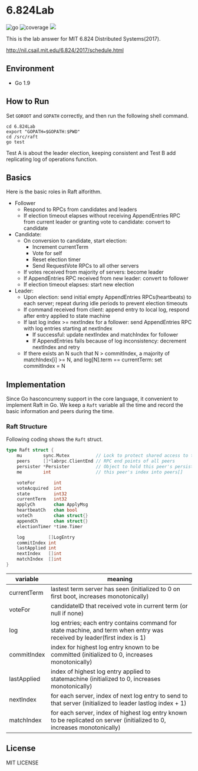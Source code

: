 # 6.824Lab

![go](https://img.shields.io/badge/go-1.9-blue.svg) ![coverage](https://img.shields.io/badge/coverage-96.2%25-green.svg) ![](https://img.shields.io/badge/test-9%2F9-brightgreen.svg) 

This is the lab answer for MIT 6.824 Distributed Systems(2017).

http://nil.csail.mit.edu/6.824/2017/schedule.html

## Environment

- Go 1.9

## How to Run

Set ``GOROOT`` and ``GOPATH`` correctly, and then run the following shell command.

```shell
cd 6.824Lab
export "GOPATH=$GOPATH:$PWD"
cd /src/raft
go test
```

Test A is about the leader election, keeping consistent and Test B add replicating log of operations function.

## Basics

Here is the basic roles in Raft alforithm.

- Follower
  - Respond to RPCs from candidates and leaders
  - If election timeout elapses without receiving AppendEntries RPC from current leader or granting vote to candidate: convert to candidate
- Candidate:
  - On conversion to candidate, start election:
    - Increment currentTerm
    - Vote for self
    - Reset election timer
    - Send RequestVote RPCs to all other servers
  - If votes received from majority of servers: become leader
  - If AppendEntries RPC received from new leader: convert to follower
  - If election timeout elapses: start new election
- Leader:
  - Upon election: send initial empty AppendEntries RPCs(heartbeats) to each server; repeat during idle periods to prevent election timeouts
  - If command received from client: append entry to local log, respond after entry applied to state machine
  - If last log index >= nextIndex for a follower: send AppendEntries RPC with log entries starting at nextIndex
    - If successful: update nextIndex and matchIndex for follower
    - If AppendEntries fails because of log inconsistency: decrement nextIndex and retry
  - If there exists an N such that N > commitIndex, a majority of matchIndex[i] >= N, and log[N].term  == currentTerm: set commitIndex = N

## Implementation

Since Go hasconcurreny support in the core language, it convenient to implement Raft in Go. We keep a ``Raft`` variable all the time and record the basic information and peers during the time.

### Raft Structure

Following coding shows the ``Raft`` struct. 

```go
type Raft struct {
	mu        sync.Mutex          // Lock to protect shared access to this peer's state
	peers     []*labrpc.ClientEnd // RPC end points of all peers
	persister *Persister          // Object to hold this peer's persisted state
	me        int                 // this peer's index into peers[]

	voteFor       int
	voteAcquired  int
	state         int32
	currentTerm   int32
	applyCh       chan ApplyMsg
	heartbeatCh   chan bool
	voteCh        chan struct{}
	appendCh      chan struct{}
	electionTimer *time.Timer

	log         []LogEntry
	commitIndex int
	lastApplied int
	nextIndex   []int
	matchIndex  []int
}
```

| variable    | meaning                                  |
| ----------- | ---------------------------------------- |
| currentTerm | lastest term server has seen (initialized to 0 on first boot, increases monotonically) |
| voteFor     | candidateID that received vote in current term (or null if none) |
| log         | log entries; each entry contains command for state machine, and term when entry was received by leader(first index is 1) |
| commitIndex | index for highest log entry known to be committed (initialized to 0, increases monotonically) |
| lastApplied | index of highest log entry applied to statemachine (initialized to 0, increases monotonically) |
| nextIndex   | for each server, index of next log entry to send to that server (initialized to leader lastlog index + 1) |
| matchIndex  | for each server, index of highest log entry known to be replicated on server (initialized to 0, increases monotonically) |

## License

MIT LICENSE